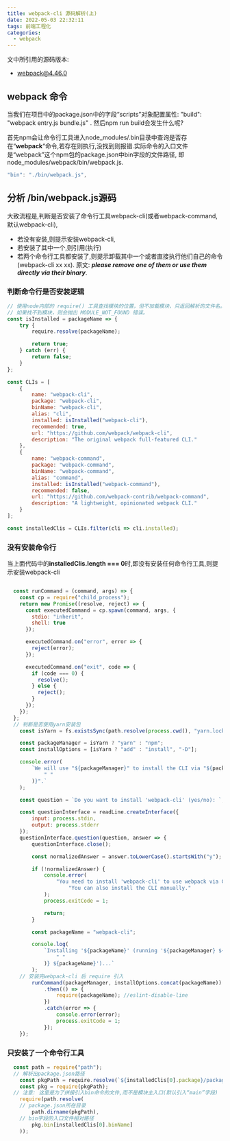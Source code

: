 ```yaml
---
title: webpack-cli 源码解析(上)
date: 2022-05-03 22:32:11
tags: 前端工程化
categories: 
  - webpack
---
```


文中所引用的源码版本:

- webpack@4.46.0

## webpack 命令

当我们在项目中的package.json中的字段“scripts”对象配置属性: "build": "webpack entry.js bundle.js" . 然后npm run build会发生什么呢?

首先npm会让命令行工具进入node_modules/.bin目录中查询是否存在“**webpack**“命令,若存在则执行,没找到则报错.实际命令的入口文件是“webpack”这个npm包的package.json中bin字段的文件路径, 即 node_modules/webpack/bin/webpack.js.

```js
"bin": "./bin/webpack.js",
```

## 分析 /bin/webpack.js源码

大致流程是,判断是否安装了命令行工具webpack-cli(或者webpack-command, 默认webpack-cli), 

- 若没有安装,则提示安装webpack-cli,
- 若安装了其中一个,则引用(执行)
- 若两个命令行工具都安装了,则提示卸载其中一个或者直接执行他们自己的命令(webpack-cli xx xx). 原文: ***please remove one of them or use them directly via their binary***.


### 判断命令行是否安装逻辑

```js
// 使用node内部的 require() 工具查找模块的位置，但不加载模块，只返回解析的文件名。
// 如果找不到模块，则会抛出 MODULE_NOT_FOUND 错误。
const isInstalled = packageName => {
	try {
		require.resolve(packageName);

		return true;
	} catch (err) {
		return false;
	}
};

const CLIs = [
	{
		name: "webpack-cli",
		package: "webpack-cli",
		binName: "webpack-cli",
		alias: "cli",
		installed: isInstalled("webpack-cli"),
		recommended: true,
		url: "https://github.com/webpack/webpack-cli",
		description: "The original webpack full-featured CLI."
	},
	{
		name: "webpack-command",
		package: "webpack-command",
		binName: "webpack-command",
		alias: "command",
		installed: isInstalled("webpack-command"),
		recommended: false,
		url: "https://github.com/webpack-contrib/webpack-command",
		description: "A lightweight, opinionated webpack CLI."
	}
];

const installedClis = CLIs.filter(cli => cli.installed);

```

### 没有安装命令行

当上面代码中的**installedClis.length === 0**时,即没有安装任何命令行工具,则提示安装webpack-cli

```js

  const runCommand = (command, args) => {
    const cp = require("child_process");
    return new Promise((resolve, reject) => {
      const executedCommand = cp.spawn(command, args, {
        stdio: "inherit",
        shell: true
      });

      executedCommand.on("error", error => {
        reject(error);
      });

      executedCommand.on("exit", code => {
        if (code === 0) {
          resolve();
        } else {
          reject();
        }
      });
    });
  };
  // 判断是否使用yarn安装包
	const isYarn = fs.existsSync(path.resolve(process.cwd(), "yarn.lock"));

	const packageManager = isYarn ? "yarn" : "npm";
	const installOptions = [isYarn ? "add" : "install", "-D"];

	console.error(
		`We will use "${packageManager}" to install the CLI via "${packageManager} ${installOptions.join(
			" "
		)}".`
	);

	const question = `Do you want to install 'webpack-cli' (yes/no): `;

	const questionInterface = readLine.createInterface({
		input: process.stdin,
		output: process.stderr
	});
	questionInterface.question(question, answer => {
		questionInterface.close();

		const normalizedAnswer = answer.toLowerCase().startsWith("y");

		if (!normalizedAnswer) {
			console.error(
				"You need to install 'webpack-cli' to use webpack via CLI.\n" +
					"You can also install the CLI manually."
			);
			process.exitCode = 1;

			return;
		}

		const packageName = "webpack-cli";

		console.log(
			`Installing '${packageName}' (running '${packageManager} ${installOptions.join(
				" "
			)} ${packageName}')...`
		);
    // 安装完webpack-cli 后 require 引入
		runCommand(packageManager, installOptions.concat(packageName))
			.then(() => {
				require(packageName); //eslint-disable-line
			})
			.catch(error => {
				console.error(error);
				process.exitCode = 1;
			});
	});
```

### 只安装了一个命令行工具

```js
  const path = require("path");
  // 解析出package.json路径
	const pkgPath = require.resolve(`${installedClis[0].package}/package.json`);
	const pkg = require(pkgPath);
  // 注意: 这里是为了拼接引入bin命令的文件,而不是模块主入口(默认引入“main”字段)
	require(path.resolve(
    // package.json所在目录
		path.dirname(pkgPath),
    // bin字段的入口文件相对路径
		pkg.bin[installedClis[0].binName]
	));

```








